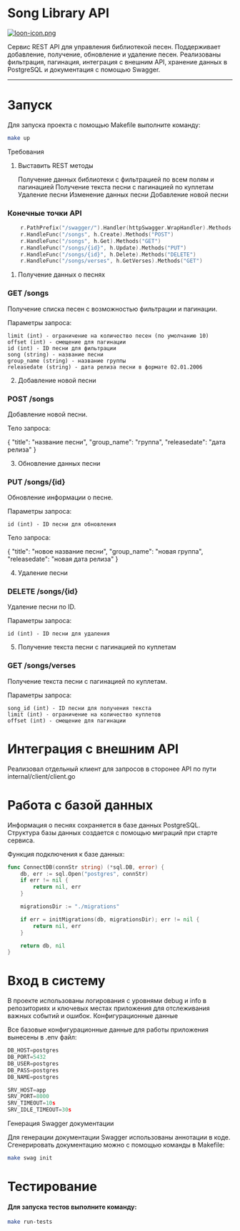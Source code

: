 # Song Library API
[![loon-icon.png](https://i.postimg.cc/k486BzSr/loon-icon.png)](https://postimg.cc/wyqTrWFF)

Сервис REST API для управления библиотекой песен. Поддерживает добавление, получение, обновление и удаление песен. Реализованы фильтрация, пагинация, интеграция с внешним API, хранение данных в PostgreSQL и документация с помощью Swagger.

---

# Запуск

Для запуска проекта с помощью Makefile выполните команду:

```bash
make up
```
Требования
1. Выставить REST методы

    Получение данных библиотеки с фильтрацией по всем полям и пагинацией
    Получение текста песни с пагинацией по куплетам
    Удаление песни
    Изменение данных песни
    Добавление новой песни 

### Конечные точки API

```go
	r.PathPrefix("/swagger/").Handler(httpSwagger.WrapHandler).Methods("GET")
	r.HandleFunc("/songs", h.Create).Methods("POST")
	r.HandleFunc("/songs", h.Get).Methods("GET")
	r.HandleFunc("/songs/{id}", h.Update).Methods("PUT")
	r.HandleFunc("/songs/{id}", h.Delete).Methods("DELETE")
	r.HandleFunc("/songs/verses", h.GetVerses).Methods("GET")
```
1. Получение данных о песнях

### GET /songs

Получение списка песен с возможностью фильтрации и пагинации.

Параметры запроса:

    limit (int) - ограничение на количество песен (по умолчанию 10)
    offset (int) - смещение для пагинации
    id (int) - ID песни для фильтрации
    song (string) - название песни
    group_name (string) - название группы
    releasedate (string) - дата релиза песни в формате 02.01.2006

2. Добавление новой песни

### POST /songs

Добавление новой песни.

Тело запроса:

{
  "title": "название песни",
  "group_name": "группа",
  "releasedate": "дата релиза"
}

3. Обновление данных песни

### PUT /songs/{id}

Обновление информации о песне.

Параметры запроса:

    id (int) - ID песни для обновления 

Тело запроса:

{
  "title": "новое название песни",
  "group_name": "новая группа",
  "releasedate": "новая дата релиза"
}

4. Удаление песни

### DELETE /songs/{id}

Удаление песни по ID.

Параметры запроса:

    id (int) - ID песни для удаления 

5. Получение текста песни с пагинацией по куплетам

### GET /songs/verses

Получение текста песни с пагинацией по куплетам.

Параметры запроса:

    song_id (int) - ID песни для получения текста
    limit (int) - ограничение на количество куплетов
    offset (int) - смещение для пагинации 

# Интеграция с внешним API

Реализовал отдельный клиент для запросов в сторонее API по пути internal/client/client.go

# Работа с базой данных

Информация о песнях сохраняется в базе данных PostgreSQL. Структура базы данных создается с помощью миграций при старте сервиса.

Функция подключения к базе данных:
```go
func ConnectDB(connStr string) (*sql.DB, error) {
    db, err := sql.Open("postgres", connStr)
    if err != nil {
        return nil, err
    }

    migrationsDir := "./migrations"

    if err = initMigrations(db, migrationsDir); err != nil {
        return nil, err
    }

    return db, nil
}
```
# Вход в систему

В проекте использованы логирования с уровнями debug и info в репозиториях и ключевых местах приложения для отслеживания важных событий и ошибок.
Конфигурационные данные

Все базовые конфигурационные данные для работы приложения вынесены в .env файл:
```go
DB_HOST=postgres
DB_PORT=5432
DB_USER=postgres
DB_PASS=postgres
DB_NAME=postgres

SRV_HOST=app
SRV_PORT=8000
SRV_TIMEOUT=10s
SRV_IDLE_TIMEOUT=30s
```

Генерация Swagger документации

Для генерации документации Swagger использованы аннотации в коде. Сгенерировать документацию можно с помощью команды в Makefile:
```bash
make swag init
```
# Тестирование

#### Для запуска тестов выполните команду:
```bash
make run-tests
```
